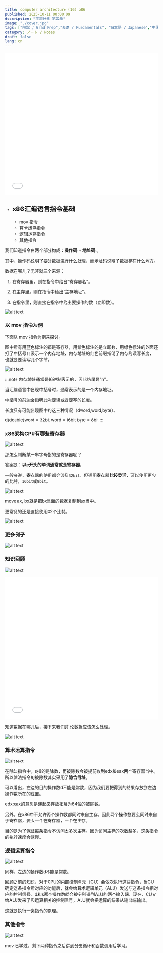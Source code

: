 ```yaml
---
title: computer architecture (16) x86
published: 2025-10-11 00:00:09
description: "王道计组 第五章"
image: "./cover.jpg"
tags: ["院試 / Grad Prep","基礎 / Fundamentals", "日本語 / Japanese","中国語 / Chinese"]
category: ノート / Notes
draft: false
lang: cn
---
```

<iframe width="100%" height="468" src="//player.bilibili.com/player.html?isOutside=true&aid=995248168&bvid=BV1ps4y1d73V&cid=1100485778&p=51" crolling="no" border="0" frameborder="no" framespacing="0" allowfullscreen="true"></iframe>

- ## x86汇编语言指令基础
    - mov 指令
    - 算术运算指令
    - 逻辑运算指令
    - 其他指令

我们知道指令由两个部分构成：**操作码** + **地址码** 。

其中，操作码说明了要对数据进行什么处理，而地址码说明了数据存在什么地方。

数据在哪儿？无非就三个来源：

1. 在寄存器里，则在指令中给出“寄存器名”。

2. 在主存里。则在指令中给出“主存地址”。

3. 在指令里，则直接在指令中给出要操作的数（立即数）。 

![alt text](image.png)

### 以 mov 指令为例

下面以 mov 指令为例来探讨。

图中所有用蓝色标注的都是寄存器，用紫色标注的是立即数，用绿色标注的外面还打了中括号`[]`表示一个内存地址，内存地址的红色前缀指明了内存的读写长度，也就是要读写几个字节。

![alt text](image-1.png)

:::note
内存地址通常是16进制表示的，因此结尾是"h"。

当汇编语言中出现中括号时，通常表示的是一个内存地址。

中括号的前边会指明此次要读或者要写的长度。

长度只有可能出现图中的这三种情况（dword,word,byte）。

d(double)word = 32bit
word = 16bit
byte = 8bit
:::

### x86架构CPU有哪些寄存器

![alt text](image-3.png)

那怎么判断某一串字母指的是寄存器呢？

答案是：**以e开头的单词通常就是寄存器**。

一般来说，寄存器的使用都会涉及`32bit`，但通用寄存器**比较灵活**，可以使用更少的比特，`16bit`或`8bit`。 

![alt text](image-4.png)

move ax, bx就是把bx里面的数据复制到ax当中。
 
更常见的还是直接使用32个比特。

![alt text](image-5.png)

### 更多例子

![alt text](image-6.png)

###  知识回顾

![alt text](image-2.png)

<iframe width="100%" height="468" src="//player.bilibili.com/player.html?isOutside=true&aid=995248168&bvid=BV1ps4y1d73V&cid=1100486048&p=52" crolling="no" border="0" frameborder="no" framespacing="0" allowfullscreen="true"></iframe>

知道数据在哪儿后，接下来我们讨
论数据应该怎么处理。

![alt text](image-7.png)

###  算术运算指令

![alt text](image-8.png)

在除法指令中，s指的是除数，而被除数会被提前放到edx和eax两个寄存器当中。所以除法指令的被除数其实采用了**隐含寻址**。

可以看出，左边的目的操作数d不能是常数，因为我们要把得到的结果存放到左边操作数所在的位置。

edx:eax的意思是连起来存放拓展为64位的被除数。

另外，在x86中不允许两个操作数都同时来自主存。因此两个操作数要么同时来自于寄存器，要么一个在寄存器，一个在主存。

目的是为了保证每条指令不访问太多次主存。因为访问主存的次数越多，这条指令的执行速度会越慢。

###  逻辑运算指令

![alt text](image-9.png)

同样，左边的操作数d不能是常数。

回顾之前的知识，对于CPU的内部控制单元（CU）会依次执行这些指令，当CU确定这条指令所对应的功能后，就会给算术逻辑单元（ALU）发送与这条指令相对应的控制信号，d和s两个操作数就会被分别送到ALU的两个输入端。现在，CU又给ALU发来了和运算相关的控制信号，ALU就会把运算的结果从输出端输出。

这就是执行一条指令的原理。

### 其他指令

![alt text](image-10.png)

mov 已学过，剩下两种指令之后讲到分支循环和函数调用后学习。

